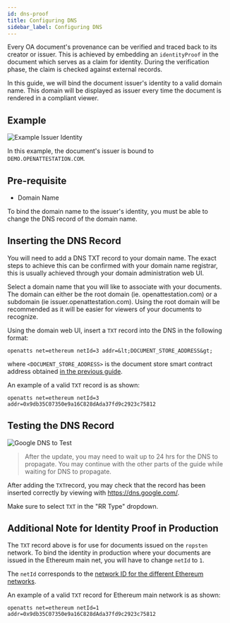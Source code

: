 ```yaml
---
id: dns-proof
title: Configuring DNS
sidebar_label: Configuring DNS
---
```


Every OA document's provenance can be verified and traced back to its creator or issuer. This is achieved by embedding an `identityProof` in the document which serves as a claim for identity. During the verification phase, the claim is checked against external records.

In this guide, we will bind the document issuer's identity to a valid domain name. This domain will be displayed as issuer every time the document is rendered in a compliant viewer.

## Example

![Example Issuer Identity](/docs/verifiable-document/dns-proof/example.png)

In this example, the document's issuer is bound to `DEMO.OPENATTESTATION.COM`.

## Pre-requisite

- Domain Name

To bind the domain name to the issuer's identity, you must be able to change the DNS record of the domain name.

## Inserting the DNS Record

You will need to add a DNS TXT record to your domain name. The exact steps to achieve this can be confirmed with your domain name registrar, this is usually achieved through your domain administration web UI.

Select a domain name that you will like to associate with your documents. The domain can either be the root domain (ie. openattestation.com) or a subdomain (ie issuer.openattestation.com). Using the root domain will be recommended as it will be easier for viewers of your documents to recognize.

Using the domain web UI, insert a `TXT` record into the DNS in the following format:

```text
openatts net=ethereum netId=3 addr=&lt;DOCUMENT_STORE_ADDRESS&gt;
```

where `<DOCUMENT_STORE_ADDRESS>` is the document store smart contract address obtained [in the previous guide](/docs/verifiable-document/document-store/).

An example of a valid `TXT` record is as shown:

```text
openatts net=ethereum netId=3 addr=0x9db35C07350e9a16C828dAda37fd9c2923c75812
```

## Testing the DNS Record

![Google DNS to Test](/docs/verifiable-document/dns-proof/google-dns.png)

> After the update, you may need to wait up to 24 hrs for the DNS to propagate. You may continue with the other parts of the guide while waiting for DNS to propagate.

After adding the `TXT`record, you may check that the record has been inserted correctly by viewing with https://dns.google.com/.

Make sure to select `TXT` in the "RR Type" dropdown.

## Additional Note for Identity Proof in Production

The `TXT` record above is for use for documents issued on the `ropsten` network. To bind the identity in production where your documents are issued in the Ethereum main net, you will have to change `netId` to `1`.

The `netId` corresponds to the [network ID for the different Ethereum networks](https://ethereum.stackexchange.com/questions/17051/how-to-select-a-network-id-or-is-there-a-list-of-network-ids).

An example of a valid `TXT` record for Ethereum main network is as shown:

```text
openatts net=ethereum netId=1 addr=0x9db35C07350e9a16C828dAda37fd9c2923c75812
```
